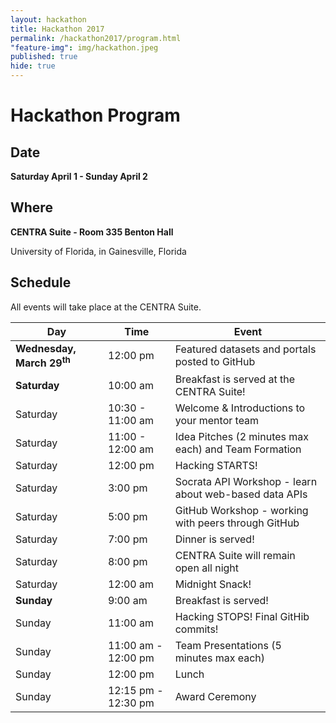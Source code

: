 ```yaml
---
layout: hackathon
title: Hackathon 2017
permalink: /hackathon2017/program.html
"feature-img": img/hackathon.jpeg
published: true
hide: true
---
```


# Hackathon Program

## Date

**Saturday April 1 - Sunday April 2**

## Where

**CENTRA Suite - Room 335 Benton Hall**

University of Florida, in Gainesville, Florida

## Schedule

All events will take place at the CENTRA Suite.


| Day | Time | Event |
|---|---|---|
| **Wednesday, March 29<sup>th</sup>** | 12:00 pm | Featured datasets and portals posted to GitHub |
| **Saturday** | 10:00 am | Breakfast is served at the CENTRA Suite! |
| Saturday | 10:30 - 11:00 am | Welcome & Introductions to your mentor team |
| Saturday | 11:00 - 12:00 am | Idea Pitches (2 minutes max each) and Team Formation |
| Saturday | 12:00 pm | Hacking STARTS! |
| Saturday | 3:00 pm | Socrata API Workshop - learn about web-based data APIs |
| Saturday | 5:00 pm | GitHub Workshop - working with peers through GitHub |
| Saturday | 7:00 pm | Dinner is served! |
| Saturday | 8:00 pm | CENTRA Suite will remain open all night |
| Saturday | 12:00 am | Midnight Snack! |
| **Sunday** | 9:00 am | Breakfast is served! |
| Sunday | 11:00 am | Hacking STOPS! Final GitHib commits! |
| Sunday | 11:00 am - 12:00 pm | Team Presentations (5 minutes max each) |
| Sunday | 12:00 pm | Lunch |
| Sunday | 12:15 pm - 12:30 pm | Award Ceremony |


